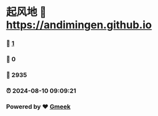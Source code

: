 # 起风地 :link: https://andimingen.github.io 
### :page_facing_up: [1](https://andimingen.github.io/tag.html) 
### :speech_balloon: 0 
### :hibiscus: 2935 
### :alarm_clock: 2024-08-10 09:09:21 
### Powered by :heart: [Gmeek](https://github.com/Meekdai/Gmeek)
